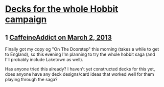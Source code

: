 # [Decks for the whole Hobbit campaign](https://community.fantasyflightgames.com/topic/80104-decks-for-the-whole-hobbit-campaign/)

## 1 [CaffeineAddict on March 2, 2013](https://community.fantasyflightgames.com/topic/80104-decks-for-the-whole-hobbit-campaign/?do=findComment&comment=769141)

Finally got my copy og "On The Doorstep" this morning (takes a while to get to England), so this evening I'm planning to try the whole hobbit saga (and I'll probably include Laketown as well).

Has anyone tried this already? I haven't yet constructed decks for this yet, does anyone have any deck designs/card ideas that worked well for them playing through the saga?

 

